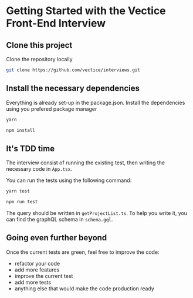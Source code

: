 # Getting Started with the Vectice Front-End Interview

## Clone this project

Clone the repository locally

```bash
git clone https://github.com/vectice/interviews.git
```

## Install the necessary dependencies

Everything is already set-up in the package.json.
Install the dependencies using you prefered package manager

```bash
yarn
```

```bash
npm install
```

## It's TDD time

The interview consist of running the existing test, then writing the necessary code in `App.tsx`.

You can run the tests using the following command:

```bash
yarn test
```

```bash
npm run test
```

The query should be written in `getProjectList.ts`.
To help you write it, you can find the graphQL schema in `schema.gql`.

## Going even further beyond

Once the current tests are green, feel free to improve the code:
- refactor your code
- add more features
- improve the current test
- add more tests
- anything else that would make the code production ready

